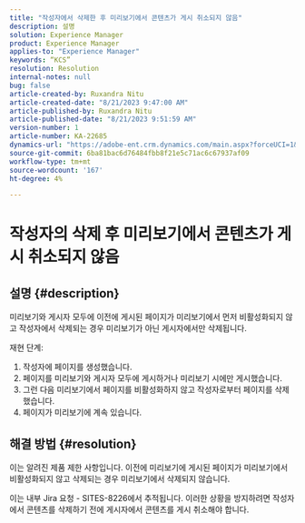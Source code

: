 ```yaml
---
title: "작성자에서 삭제한 후 미리보기에서 콘텐츠가 게시 취소되지 않음"
description: 설명
solution: Experience Manager
product: Experience Manager
applies-to: "Experience Manager"
keywords: “KCS”
resolution: Resolution
internal-notes: null
bug: false
article-created-by: Ruxandra Nitu
article-created-date: "8/21/2023 9:47:00 AM"
article-published-by: Ruxandra Nitu
article-published-date: "8/21/2023 9:51:59 AM"
version-number: 1
article-number: KA-22685
dynamics-url: "https://adobe-ent.crm.dynamics.com/main.aspx?forceUCI=1&pagetype=entityrecord&etn=knowledgearticle&id=b9a6f8ab-0740-ee11-bdf3-6045bd0065f9"
source-git-commit: 6ba81bac6d76484fbb8f21e5c71ac6c67937af09
workflow-type: tm+mt
source-wordcount: '167'
ht-degree: 4%

---
```


# 작성자의 삭제 후 미리보기에서 콘텐츠가 게시 취소되지 않음

## 설명 {#description}




미리보기와 게시자 모두에 이전에 게시된 페이지가 미리보기에서 먼저 비활성화되지 않고 작성자에서 삭제되는 경우 미리보기가 아닌 게시자에서만 삭제됩니다.

재현 단계:

1. 작성자에 페이지를 생성했습니다.
2. 페이지를 미리보기와 게시자 모두에 게시하거나 미리보기 시에만 게시했습니다.
3. 그런 다음 미리보기에서 페이지를 비활성화하지 않고 작성자로부터 페이지를 삭제했습니다.
4. 페이지가 미리보기에 계속 있습니다.





## 해결 방법 {#resolution}


이는 알려진 제품 제한 사항입니다. 이전에 미리보기에 게시된 페이지가 미리보기에서 비활성화되지 않고 삭제되는 경우 미리보기에서 삭제되지 않습니다.

이는 내부 Jira 요청 - SITES-8226에서 추적됩니다.
이러한 상황을 방지하려면 작성자에서 콘텐츠를 삭제하기 전에 게시자에서 콘텐츠를 게시 취소해야 합니다.

